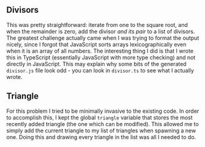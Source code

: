 ## Divisors

This was pretty straightforward: iterate from one to the square root, and when the remainder is zero, add the divisor *and its pair* to a list of divisors. The greatest challenge actually came when I was trying to format the output nicely, since I forgot that JavaScript sorts arrays lexicographically even when it is an array of all numbers. The interesting thing I did is that I wrote this in TypeScript (essentially JavaScript with more type checking) and not directly in JavaScript. This may explain why some bits of the generated `divisor.js` file look odd - you can look in `divisor.ts` to see what I actually wrote.

## Triangle

For this problem I tried to be minimally invasive to the existing code. In order to accomplish this, I kept the global `triangle` variable that stores the most recently added triangle (the one which can be modified). This allowed me to simply add the current triangle to my list of triangles when spawning a new one. Doing this and drawing every triangle in the list was all I needed to do.
